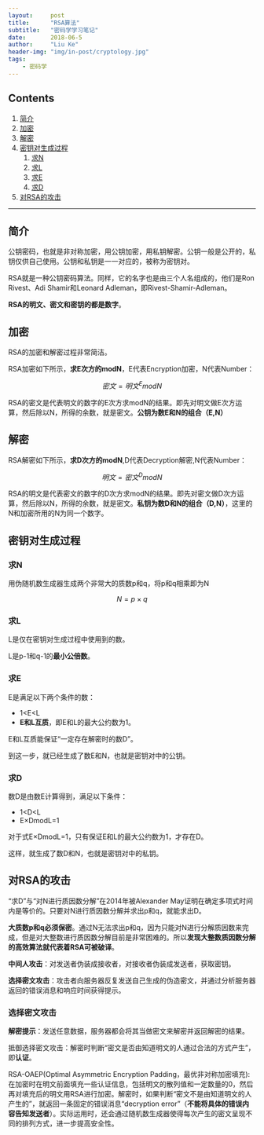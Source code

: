 ```yaml
---
layout:     post
title:      "RSA算法"
subtitle:   "密码学学习笔记"
date:       2018-06-5
author:     "Liu Ke"
header-img: "img/in-post/cryptology.jpg"
tags:
    - 密码学
---
```

<script type="text/javascript" src="http://cdn.mathjax.org/mathjax/latest/MathJax.js?config=default"></script>

## Contents

1. [简介](#简介)
2. [加密](#加密)
3. [解密](#解密)
3. [密钥对生成过程](#密钥对生成过程)
	1. [求N](#求N)
	2. [求L](#求L)
	3. [求E](#求E)
	4. [求D](#求D)
4. [对RSA的攻击](#对RSA的攻击)


---

## 简介

公钥密码，也就是非对称加密，用公钥加密，用私钥解密。公钥一般是公开的，私钥仅供自己使用。公钥和私钥是一一对应的，被称为密钥对。

RSA就是一种公钥密码算法。同样，它的名字也是由三个人名组成的，他们是Ron Rivest、Adi Shamir和Leonard Adleman，即Rivest-Shamir-Adleman。

**RSA的明文、密文和密钥的都是数字**。

## 加密

RSA的加密和解密过程非常简洁。

RSA加密如下所示，**求E次方的modN**，E代表Encryption加密，N代表Number：

$$ 密文=明文^EmodN $$

RSA的密文是代表明文的数字的E次方求modN的结果。即先对明文做E次方运算，然后除以N，所得的余数，就是密文。**公钥为数E和N的组合（E,N）**


## 解密

RSA解密如下所示，**求D次方的modN**,D代表Decryption解密,N代表Number：

$$ 明文=密文^DmodN $$

RSA的明文是代表密文的数字的D次方求modN的结果。即先对密文做D次方运算，然后除以N，所得的余数，就是密文。**私钥为数D和N的组合（D,N）**，这里的N和加密所用的N为同一个数字。


## 密钥对生成过程

### 求N

用伪随机数生成器生成两个非常大的质数p和q，将p和q相乘即为N

$$ N=p×q $$

### 求L

L是仅在密钥对生成过程中使用到的数。

L是p-1和q-1的**最小公倍数**。

### 求E

E是满足以下两个条件的数：

- 1<E<L
- **E和L互质**，即E和L的最大公约数为1。

E和L互质能保证“一定存在解密时的数D”。

到这一步，就已经生成了数E和N，也就是密钥对中的公钥。

### 求D

数D是由数E计算得到，满足以下条件：

- 1<D<L
- E×DmodL=1

对于式E×DmodL=1，只有保证E和L的最大公约数为1，才存在D。

这样，就生成了数D和N，也就是密钥对中的私钥。

## 对RSA的攻击

“求D”与“对N进行质因数分解”在2014年被Alexander May证明在确定多项式时间内是等价的。只要对N进行质因数分解并求出p和q，就能求出D。

**大质数p和q必须保密**。通过N无法求出p和q，因为只能对N进行分解质因数来完成，但是对大整数进行质因数分解目前是非常困难的。所以**发现大整数质因数分解的高效算法就代表着RSA可被破译**。

**中间人攻击**：对发送者伪装成接收者，对接收者伪装成发送者，获取密钥。

**选择密文攻击**：攻击者向服务器反复发送自己生成的伪造密文，并通过分析服务器返回的错误消息和响应时间获得提示。

### 选择密文攻击

**解密提示**：发送任意数据，服务器都会将其当做密文来解密并返回解密的结果。

抵御选择密文攻击：解密时判断“密文是否由知道明文的人通过合法的方式产生”，即**认证**。

RSA-OAEP(Optimal Asymmetric Encryption Padding，最优非对称加密填充):在加密时在明文前面填充一些认证信息，包括明文的散列值和一定数量的0，然后再对填充后的明文用RSA进行加密。解密时，如果判断“密文不是由知道明文的人产生的”，就返回一条固定的错误消息“decryption error”（**不能将具体的错误内容告知发送者**）。实际运用时，还会通过随机数生成器使得每次产生的密文呈现不同的排列方式，进一步提高安全性。




